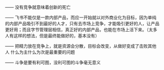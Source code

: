 ——
没有竞争就意味着创新的死亡

——
飞书不能仅是一款内部产品，而应一开始就以对外商业化为目标，因为单纯的内部产品吸引不到最好的人才，只有去市场上竞争，才能吸引更好的人，让产品更好用；而且字节管理层相信，真正好的内部产品，也能在市场上活下来。（太多人有这样的想法，但是最终能做好的，基本没有）

——
把精力放在竞争上，就是资源会分散，目标会改变，从做好变成了击败其他人
什么为主什么为次是最重要的问题

——
斗争是要有利可图，没利可图的斗争毫无意义